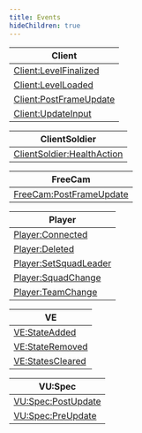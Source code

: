 ```yaml
---
title: Events
hideChildren: true
---
```

| Client                                                               |
| -------------------------------------------------------------------- |
| [Client:LevelFinalized](/vext/ref/client/event/ClientLevelFinalized)   |
| [Client:LevelLoaded](/vext/ref/client/event/ClientLevelLoaded)         |
| [Client:PostFrameUpdate](/vext/ref/client/event/ClientPostFrameUpdate) |
| [Client:UpdateInput](/vext/ref/client/event/ClientUpdateInput)         |

| ClientSoldier                                                                |
| ---------------------------------------------------------------------------- |
| [ClientSoldier:HealthAction](/vext/ref/client/event/ClientSoldierHealthAction) |

| FreeCam                                                                |
| ---------------------------------------------------------------------- |
| [FreeCam:PostFrameUpdate](/vext/ref/client/event/FreeCamPostFrameUpdate) |

| Player                                                             |
| ------------------------------------------------------------------ |
| [Player:Connected](/vext/ref/client/event/PlayerConnected)           |
| [Player:Deleted](/vext/ref/client/event/PlayerDeleted)               |
| [Player:SetSquadLeader](/vext/ref/client/event/PlayerSetSquadLeader) |
| [Player:SquadChange](/vext/ref/client/event/PlayerSquadChange)       |
| [Player:TeamChange](/vext/ref/client/event/PlayerTeamChange)         |

| VE                                                       |
| -------------------------------------------------------- |
| [VE:StateAdded](/vext/ref/client/event/VEStateAdded)       |
| [VE:StateRemoved](/vext/ref/client/event/VEStateRemoved)   |
| [VE:StatesCleared](/vext/ref/client/event/VEStatesCleared) |

| VU:Spec                                                     |
| ----------------------------------------------------------- |
| [VU:Spec:PostUpdate](/vext/ref/client/event/VUSpecPostUpdate) |
| [VU:Spec:PreUpdate](/vext/ref/client/event/VUSpecPreUpdate)   |
